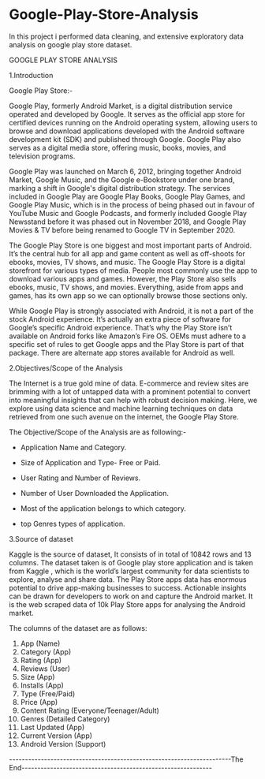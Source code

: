 # Google-Play-Store-Analysis
In this project i performed data cleaning, and extensive exploratory data analysis on google play store dataset. 

GOOGLE PLAY STORE ANALYSIS


1.Introduction

Google Play Store:-

Google Play, formerly Android Market, is a digital distribution service operated and developed by Google. It serves as the official app store for certified devices running on the Android operating system, allowing users to browse and download applications developed with the Android software development kit (SDK) and published through Google. Google Play also serves as a digital media store, offering music, books, movies, and television programs. 

Google Play was launched on March 6, 2012, bringing together Android Market, Google Music, and the Google e-Bookstore under one brand, marking a shift in Google's digital distribution strategy. The services included in Google Play are Google Play Books, Google Play Games, and Google Play Music, which is in the process of being phased out in favour of YouTube Music and Google Podcasts, and formerly included Google Play Newsstand before it was phased out in November 2018, and Google Play Movies & TV before being renamed to Google TV in September 2020.

The Google Play Store is one biggest and most important parts of Android. It’s the central hub for all app and game content as well as off-shoots for ebooks, movies, TV shows, and music. 
The Google Play Store is a digital storefront for various types of media. People most commonly use the app to download various apps and games. However, the Play Store also sells ebooks, music, TV shows, and movies. Everything, aside from apps and games, has its own app so we can optionally browse those sections only.


While Google Play is strongly associated with Android, it is not a part of the stock Android experience. It’s actually an extra piece of software for Google’s specific Android experience. That’s why the Play Store isn’t available on Android forks like Amazon’s Fire OS. OEMs must adhere to a specific set of rules to get Google apps and the Play Store is part of that package. There are alternate app stores available for Android as well.




2.Objectives/Scope of the Analysis

The Internet is a true gold mine of data. E-commerce and review sites are brimming with a lot of untapped data with a prominent potential to convert into meaningful insights that can help with robust decision making. Here, we explore using data science and machine learning techniques on data retrieved from one such avenue on the internet, the Google Play Store.


The Objective/Scope of the Analysis are as following:-

-	Application Name and Category.

-	Size of Application and Type- Free or Paid.

-	User Rating and Number of Reviews.

-	Number of User Downloaded the Application.

- Most of the application belongs to which category.

-  top Genres types of application.



3.Source of dataset

Kaggle is the source of dataset, It consists of in total of 10842 rows and 13 columns. The dataset taken is of Google play store application and is taken from Kaggle , which is the world’s largest community for data scientists to explore, analyse and share data. The Play Store apps data has enormous potential to drive app-making businesses to success. Actionable insights can be drawn for developers to work on and capture the Android market. It is the web scraped data of 10k Play Store apps for analysing the Android market.

The columns of the dataset are as follows:

1) App (Name)
2) Category (App)
3) Rating (App)
4) Reviews (User)
5) Size (App)
6) Installs (App)
7) Type (Free/Paid)
8) Price (App)
9) Content Rating (Everyone/Teenager/Adult)
10) Genres (Detailed Category)
11) Last Updated (App)
12) Current Version (App)
13) Android Version (Support)


----------------------------------------------------------------------The End------------------------------------------------------------
